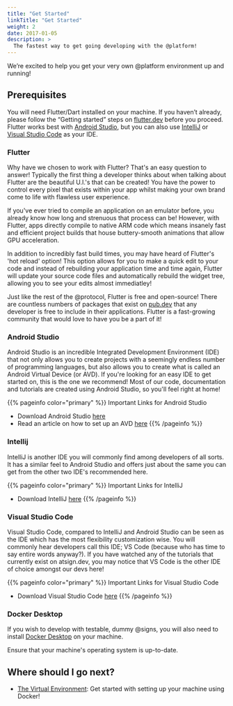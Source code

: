 ```yaml
---
title: "Get Started"
linkTitle: "Get Started"
weight: 2
date: 2017-01-05
description: >
  The fastest way to get going developing with the @platform!
---
```


We’re excited to help you get your very own @platform environment up and running!

## Prerequisites

You will need Flutter/Dart installed on your machine. If you haven’t already, please follow the “Getting started” steps on [flutter.dev](https://flutter.dev) before you proceed. Flutter works best with [Android Studio](https://developer.android.com/studio), but you can also use [IntelliJ](https://www.jetbrains.com/idea/download/#section=windows) or [Visual Studio Code](https://code.visualstudio.com/download) as your IDE. 

### Flutter

Why have we chosen to work with Flutter? That's an easy question to answer! Typically the first thing a developer thinks about when talking about Flutter are the beautiful U.I.'s that can be created! You have the power to control every pixel that exists within your app whilst making your own brand come to life with flawless user experience.

If you've ever tried to compile an application on an emulator before, you already know how long and strenuous that process can be! However, with Flutter, apps directly compile to native ARM code which means insanely fast and efficient project builds that house buttery-smooth animations that allow GPU acceleration. 

In addition to incredibly fast build times, you may have heard of Flutter's 'hot reload' option! This option allows for you to make a quick edit to your code and instead of rebuilding your application time and time again, Flutter will update your source code files and automatically rebuild the widget tree, allowing you to see your edits almost immediatley! 

Just like the rest of the @protocol, Flutter is free and open-source! There are countless numbers of packages that exist on [pub.dev](https://pub.dev) that any developer is free to include in their applications. Flutter is a fast-growing community that would love to have you be a part of it! 


### Android Studio

Android Studio is an incredible Integrated Development Environment (IDE) that not only allows you to create projects with a seemingly endless number of programming languages, but also allows you to create what is called an Android Virtual Device (or AVD). If you're looking for an easy IDE to get started on, this is the one we recommend! Most of our code, documentation and tutorials are created using Android Studio, so you'll feel right at home! 

{{% pageinfo color="primary" %}}
Important Links for Android Studio
+ Download Android Studio [here](https://developer.android.com/studio)
+ Read an article on how to set up an AVD [here](https://blog.atsign.dev/running-one-or-more-emulators-through-cli-using-android-studio-ckm2kuryy00v5mss16f1agh7m)
{{% /pageinfo %}}



### Intellij

IntelliJ is another IDE you will commonly find among developers of all sorts. It has a similar feel to Android Studio and offers just about the same you can get from the other two IDE's recommended here.

{{% pageinfo color="primary" %}}
Important Links for IntelliJ
+ Download IntelliJ [here](https://www.jetbrains.com/idea/download/#section=windows)
{{% /pageinfo %}}



### Visual Studio Code

Visual Studio Code, compared to IntelliJ and Android Studio can be seen as the IDE which has the most flexibility customization wise. You will commonly hear developers call this IDE; VS Code (because who has time to say entire words anyway?). If you have watched any of the tutorials that currently exist on atsign.dev, you may notice that VS Code is the other IDE of choice amongst our devs here!

{{% pageinfo color="primary" %}}
Important Links for Visual Studio Code
+ Download Visual Studio Code [here](https://code.visualstudio.com/download)
{{% /pageinfo %}}



### Docker Desktop

If you wish to develop with testable, dummy @signs, you will also need to install [Docker Desktop](https://www.docker.com/products/docker-desktop) on your machine. 

Ensure that your machine's operating system is up-to-date.



## Where should I go next?

* [The Virtual Environment](/docs/get-started/the-virtual-environment/): Get started with setting up your machine using Docker!



